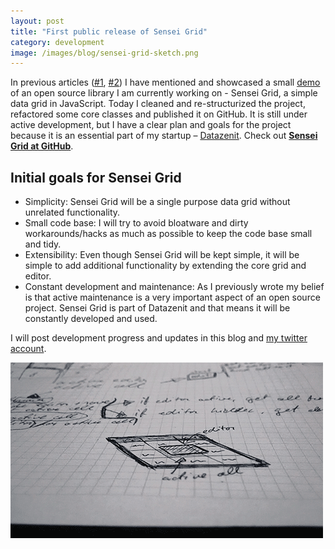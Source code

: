 ```yaml
---
layout: post
title: "First public release of Sensei Grid"
category: development
image: /images/blog/sensei-grid-sketch.png
---
```


In previous articles ([#1](http://lauris.github.io/datazenit/2014/08/29/open-source-work-2-sensei-grid/), [#2](http://lauris.github.io/development/2014/08/25/work-and-open-source/)) I have mentioned and showcased a small [demo](http://datazenit.com/static/sensei-grid/examples/) of an open source library I am currently working on - Sensei Grid, a simple data grid in JavaScript. Today I cleaned and re-structurized the project, refactored some core classes and published it on GitHub. It is still under active development, but I have a clear plan and goals for the project because it is an essential part of my startup – [Datazenit](http://datazenit.com). Check out **[Sensei Grid at GitHub](https://github.com/datazenit/sensei-grid)**.

<!-- more -->

## Initial goals for Sensei Grid

* Simplicity: Sensei Grid will be a single purpose data grid without unrelated functionality. 
* Small code base: I will try to avoid bloatware and dirty workarounds/hacks as much as possible to keep the code base small and tidy.
* Extensibility: Even though Sensei Grid will be kept simple, it will be simple to add additional functionality by extending the core grid and editor. 
* Constant development and maintenance: As I previously wrote my belief is that active maintenance is a very important aspect of an open source project. Sensei Grid is part of Datazenit and that means it will be constantly developed and used. 

I will post development progress and updates in this blog and [my twitter account](http://twitter.com/lauriswat).

<img src="/images/blog/sensei-grid-sketch.png" alt="Sensei Grid sketch" style="margin:auto;">